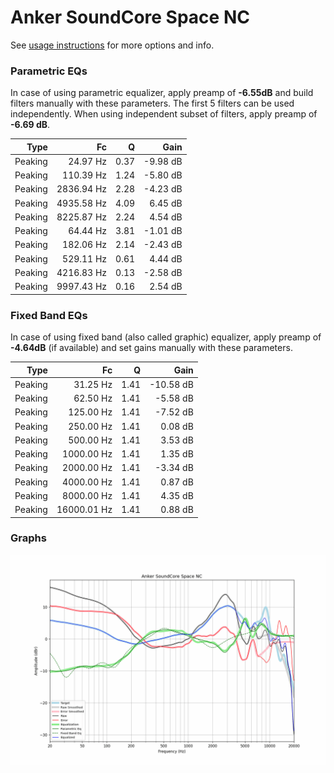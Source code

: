 # Anker SoundCore Space NC
See [usage instructions](https://github.com/jaakkopasanen/AutoEq#usage) for more options and info.

### Parametric EQs
In case of using parametric equalizer, apply preamp of **-6.55dB** and build filters manually
with these parameters. The first 5 filters can be used independently.
When using independent subset of filters, apply preamp of **-6.69 dB**.

| Type    | Fc         |    Q | Gain     |
|--------:|-----------:|-----:|---------:|
| Peaking | 24.97 Hz   | 0.37 | -9.98 dB |
| Peaking | 110.39 Hz  | 1.24 | -5.80 dB |
| Peaking | 2836.94 Hz | 2.28 | -4.23 dB |
| Peaking | 4935.58 Hz | 4.09 | 6.45 dB  |
| Peaking | 8225.87 Hz | 2.24 | 4.54 dB  |
| Peaking | 64.44 Hz   | 3.81 | -1.01 dB |
| Peaking | 182.06 Hz  | 2.14 | -2.43 dB |
| Peaking | 529.11 Hz  | 0.61 | 4.44 dB  |
| Peaking | 4216.83 Hz | 0.13 | -2.58 dB |
| Peaking | 9997.43 Hz | 0.16 | 2.54 dB  |

### Fixed Band EQs
In case of using fixed band (also called graphic) equalizer, apply preamp of **-4.64dB**
(if available) and set gains manually with these parameters.

| Type    | Fc          |    Q | Gain      |
|--------:|------------:|-----:|----------:|
| Peaking | 31.25 Hz    | 1.41 | -10.58 dB |
| Peaking | 62.50 Hz    | 1.41 | -5.58 dB  |
| Peaking | 125.00 Hz   | 1.41 | -7.52 dB  |
| Peaking | 250.00 Hz   | 1.41 | 0.08 dB   |
| Peaking | 500.00 Hz   | 1.41 | 3.53 dB   |
| Peaking | 1000.00 Hz  | 1.41 | 1.35 dB   |
| Peaking | 2000.00 Hz  | 1.41 | -3.34 dB  |
| Peaking | 4000.00 Hz  | 1.41 | 0.87 dB   |
| Peaking | 8000.00 Hz  | 1.41 | 4.35 dB   |
| Peaking | 16000.01 Hz | 1.41 | 0.88 dB   |

### Graphs
![](./Anker%20SoundCore%20Space%20NC.png)